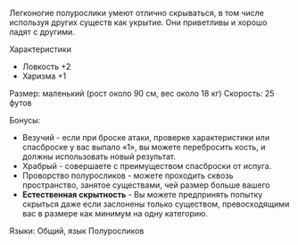 Легконогие полурослики умеют отлично скрываться, в том числе используя других существ как укрытие. Они приветливы и хорошо ладят с другими.

Характеристики
- Ловкость +2
- Харизма +1

Размер: маленький (рост около 90 см, вес около 18 кг)
Скорость: 25 футов

Бонусы:
- Везучий - если при броске атаки, проверке характеристики или спасброске у вас выпало «1», вы можете перебросить кость, и должны использовать новый результат.
- Храбрый - совершаете с преимуществом спасброски от испуга.
- Проворство полуросликов - можете проходить сквозь пространство, занятое существами, чей размер больше вашего
- **Естественная скрытность** - Вы можете предпринять попытку скрыться даже если заслонены только существом, превосходящими вас в размере как минимум на одну категорию.

Языки: Общий, язык Полуросликов
